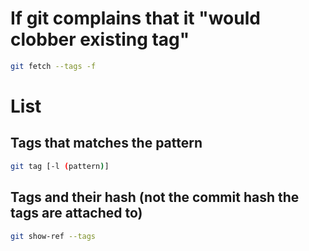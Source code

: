 # If git complains that it "would clobber existing tag"
```sh
git fetch --tags -f
```

# List
## Tags that matches the pattern
```sh
git tag [-l (pattern)]
```
## Tags and their hash (not the commit hash the tags are attached to)
```sh
git show-ref --tags
```
